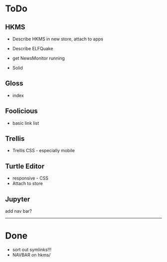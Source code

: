 # ToDo

## HKMS

* Describe HKMS in new store, attach to apps

* Describe ELFQuake

* get NewsMonitor running

* Solid

## Gloss

* index

## Foolicious

* basic link list

## Trellis

* Trellis CSS - especially mobile

## Turtle Editor

* responsive - CSS
* Attach to store

## Jupyter

add nav bar?

---

# Done

* sort out symlinks!!!
* NAVBAR on hkms/

